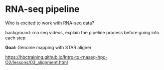 # RNA-seq pipeline

Who is excited to work with RNA-seq data?

background: rna seq videos, explain the pipeline process before going into each step

**Goal:** Genome mapping with STAR aligner


https://hbctraining.github.io/Intro-to-rnaseq-hpc-O2/lessons/03_alignment.html
